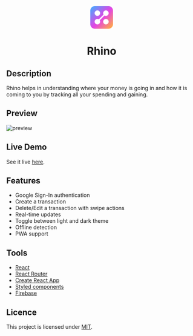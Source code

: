 <p align="center">
  <a href="https://the-rhino-app.web.app">
    <img alt="logo" src="public/logo.svg" width="60" />
  </a>
</p>
<h1 align="center">
  Rhino
</h1>

## Description

Rhino helps in understanding where your money is going in and how it is coming to you by tracking all your spending and gaining.

## Preview

![preview](https://user-images.githubusercontent.com/48406108/153898258-aee370cb-0146-4d26-bbae-3b114fcc033e.gif)

## Live Demo

See it live [here](https://the-rhino-app.web.app).

## Features

- Google Sign-In authentication
- Create a transaction
- Delete/Edit a transaction with swipe actions
- Real-time updates
- Toggle between light and dark theme
- Offline detection
- PWA support

## Tools

- [React](https://reactjs.org)
- [React Router](https://reactrouter.com)
- [Create React App](https://create-react-app.dev)
- [Styled components](https://www.styled-components.com)
- [Firebase](https://firebase.google.com)

## Licence

This project is licensed under [MIT](LICENSE).
